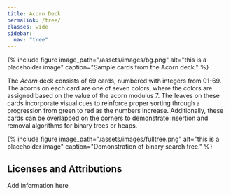 ```yaml
---
title: Acorn Deck
permalink: /tree/
classes: wide
sidebar:
  nav: "tree"
---
```


{% include figure image_path="/assets/images/bg.png" alt="this is a placeholder image" caption="Sample cards from the Acorn deck." %}

The *Acorn* deck consists of 69 cards, numbered with integers from 01-69. The acorns
on each card are one of seven colors, where the colors are assigned based on the value
of the acorn modulus 7. The leaves on these cards incorporate visual cues to reinforce
proper sorting through a progression from green to red as the numbers increase.
Additionally, these cards can be overlapped on the corners to demonstrate
insertion and removal algorithms for binary trees or heaps.

{% include figure image_path="/assets/images/fulltree.png" alt="this is a placeholder image" caption="Demonstration
of binary search tree." %}

## Licenses and Attributions

Add information here
